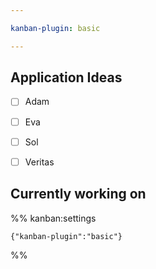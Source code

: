 ```yaml
---

kanban-plugin: basic

---
```


## Application Ideas

- [ ] Adam
- [ ] Eva
- [ ] Sol
- [ ] Veritas


## Currently working on





%% kanban:settings
```
{"kanban-plugin":"basic"}
```
%%